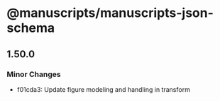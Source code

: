 # @manuscripts/manuscripts-json-schema

## 1.50.0

### Minor Changes

- f01cda3: Update figure modeling and handling in transform
